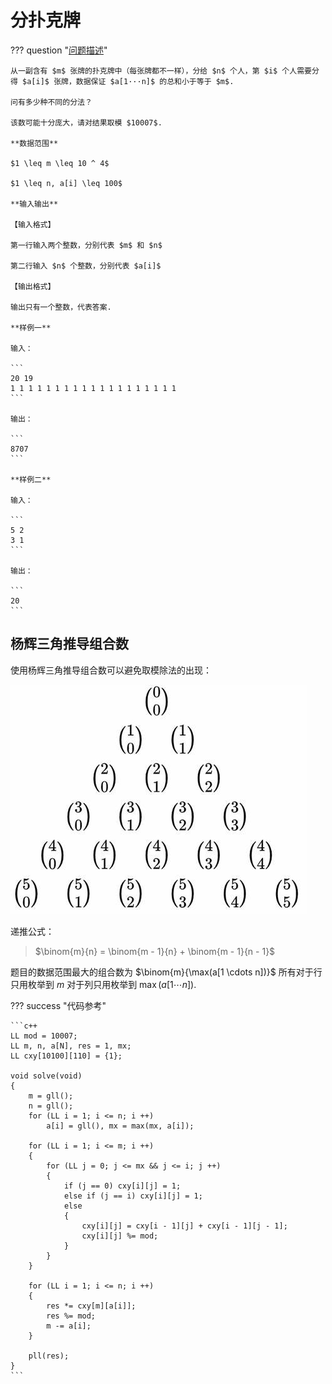 # 分扑克牌

??? question "[问题描述](https://www.luogu.com.cn/problem/P1358)"

    从一副含有 $m$ 张牌的扑克牌中（每张牌都不一样），分给 $n$ 个人，第 $i$ 个人需要分得 $a[i]$ 张牌，数据保证 $a[1···n]$ 的总和小于等于 $m$.

    问有多少种不同的分法？

    该数可能十分庞大，请对结果取模 $10007$.

    **数据范围**

    $1 \leq m \leq 10 ^ 4$

    $1 \leq n, a[i] \leq 100$

    **输入输出**

    【输入格式】

    第一行输入两个整数，分别代表 $m$ 和 $n$

    第二行输入 $n$ 个整数，分别代表 $a[i]$

    【输出格式】

    输出只有一个整数，代表答案.

    **样例一**

    输入：

    ```
    20 19
    1 1 1 1 1 1 1 1 1 1 1 1 1 1 1 1 1 1 1
    ```

    输出：

    ```
    8707
    ```

    **样例二**

    输入：

    ```
    5 2
    3 1
    ```

    输出：

    ```
    20
    ```

## 杨辉三角推导组合数

使用杨辉三角推导组合数可以避免取模除法的出现：

![杨辉三角组合数](./img/杨辉三角组合数.jpg)

递推公式：

> $\binom{m}{n} = \binom{m - 1}{n} + \binom{m - 1}{n - 1}$

题目的数据范围最大的组合数为 $\binom{m}{\max(a[1 \cdots n])}$ 所有对于行只用枚举到 $m$ 对于列只用枚举到 $\max(a[1 \cdots n])$.

??? success "代码参考"

    ```c++
    LL mod = 10007;
    LL m, n, a[N], res = 1, mx;
    LL cxy[10100][110] = {1};

    void solve(void)
    {
        m = gll();
        n = gll();
        for (LL i = 1; i <= n; i ++) 
            a[i] = gll(), mx = max(mx, a[i]);

        for (LL i = 1; i <= m; i ++)
        {
            for (LL j = 0; j <= mx && j <= i; j ++)
            {
                if (j == 0) cxy[i][j] = 1;
                else if (j == i) cxy[i][j] = 1;
                else
                {
                    cxy[i][j] = cxy[i - 1][j] + cxy[i - 1][j - 1];
                    cxy[i][j] %= mod;
                }
            }
        }

        for (LL i = 1; i <= n; i ++)
        {
            res *= cxy[m][a[i]];
            res %= mod;
            m -= a[i];
        }   

        pll(res);
    }
    ```